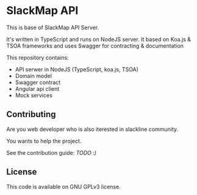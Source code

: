 # SlackMap API
This is base of SlackMap API Server.

It's written in TypeScript and runs on NodeJS server. It based on Koa.js & TSOA frameworks and uses Swagger for contracting & documentation

This repository contains:
* API serwer in NodeJS (TypeScript, koa.js, TSOA)
* Domain model
* Swagger contract
* Angular api client
* Mock services


## Contributing
Are you web developer who is also iterested in slackline community.

You wants to help the project.

See the contribution guide: *TODO :)*

## License
This code is available on GNU GPLv3 license.